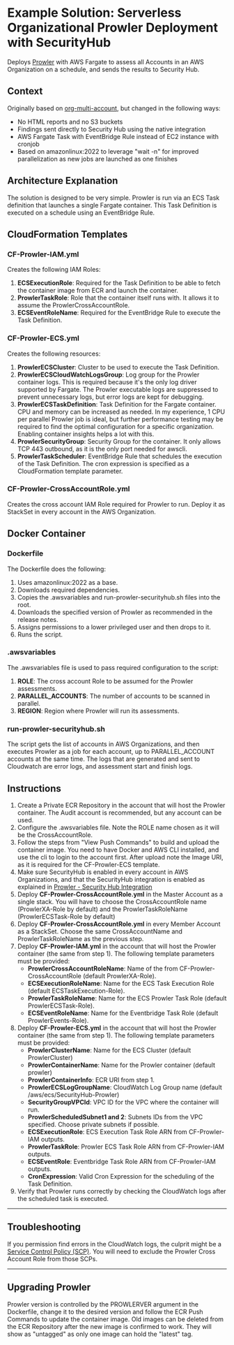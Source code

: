 # Example Solution:  Serverless Organizational Prowler Deployment with SecurityHub

Deploys [Prowler](https://github.com/prowler-cloud/prowler) with AWS Fargate to assess all Accounts in an AWS Organization on a schedule, and sends the results to Security Hub.

## Context
Originally based on [org-multi-account](https://github.com/prowler-cloud/prowler/tree/master/util/org-multi-account), but changed in the following ways:

 - No HTML reports and no S3 buckets
 - Findings sent directly to Security Hub using the native integration
 - AWS Fargate Task with EventBridge Rule instead of EC2 instance with cronjob
 - Based on amazonlinux:2022 to leverage "wait -n" for improved parallelization as new jobs are launched as one finishes

## Architecture Explanation

 The solution is designed to be very simple. Prowler is run via an ECS Task definition that launches a single Fargate container. This Task Definition is executed on a schedule using an EventBridge Rule.

## CloudFormation Templates

 ### CF-Prowler-IAM.yml
Creates the following IAM Roles:

 1. **ECSExecutionRole**: Required for the Task Definition to be able to fetch the container image from ECR and launch the container.
 2. **ProwlerTaskRole**: Role that the container itself runs with. It allows it to assume the ProwlerCrossAccountRole.
 3. **ECSEventRoleName**: Required for the EventBridge Rule to execute the Task Definition.

### CF-Prowler-ECS.yml
Creates the following resources:

 1. **ProwlerECSCluster**: Cluster to be used to execute the Task Definition.
 2. **ProwlerECSCloudWatchLogsGroup**: Log group for the Prowler container logs. This is required because it's the only log driver supported by Fargate. The Prowler executable logs are suppressed to prevent unnecessary logs, but error logs are kept for debugging.
 3. **ProwlerECSTaskDefinition**: Task Definition for the Fargate container. CPU and memory can be increased as needed. In my experience, 1 CPU per parallel Prowler job is ideal, but further performance testing may be required to find the optimal configuration for a specific organization. Enabling container insights helps a lot with this.
 4. **ProwlerSecurityGroup**: Security Group for the container. It only allows TCP 443 outbound, as it is the only port needed for awscli.
 5. **ProwlerTaskScheduler**: EventBridge Rule that schedules the execution of the Task Definition. The cron expression is specified as a CloudFormation template parameter.

### CF-Prowler-CrossAccountRole.yml
Creates the cross account IAM Role required for Prowler to run. Deploy it as StackSet in every account in the AWS Organization.

## Docker Container

### Dockerfile
The Dockerfile does the following:
 1. Uses amazonlinux:2022 as a base.
 2. Downloads required dependencies.
 3. Copies the .awsvariables and run-prowler-securityhub.sh files into the root.
 4. Downloads the specified version of Prowler as recommended in the release notes.
 5. Assigns permissions to a lower privileged user and then drops to it.
 6. Runs the script.

### .awsvariables
The .awsvariables file is used to pass required configuration to the script:

 1. **ROLE**: The cross account Role to be assumed for the Prowler assessments.
 2. **PARALLEL_ACCOUNTS**: The number of accounts to be scanned in parallel.
 3. **REGION**: Region where Prowler will run its assessments.

### run-prowler-securityhub.sh
The script gets the list of accounts in AWS Organizations, and then executes Prowler as a job for each account, up to PARALLEL_ACCOUNT accounts at the same time.
The logs that are generated and sent to Cloudwatch are error logs, and assessment start and finish logs.

## Instructions
 1. Create a Private ECR Repository in the account that will host the Prowler container. The Audit account is recommended, but any account can be used.
 2.  Configure the .awsvariables file. Note the ROLE name chosen as it will be the CrossAccountRole.
 3. Follow the steps from "View Push Commands" to build and upload the container image. You need to have Docker and AWS CLI installed, and use the cli to login to the account first.  After upload note the Image URI, as it is required for the CF-Prowler-ECS template.
 4.  Make sure SecurityHub is enabled in every account in AWS Organizations, and that the SecurityHub integration is enabled as explained in [Prowler - Security Hub Integration](https://github.com/prowler-cloud/prowler#security-hub-integration)
 5. Deploy **CF-Prowler-CrossAccountRole.yml** in the Master Account as a single stack. You will have to choose the CrossAccountRole name (ProwlerXA-Role by default) and the ProwlerTaskRoleName (ProwlerECSTask-Role by default)
 6. Deploy **CF-Prowler-CrossAccountRole.yml** in every Member Account as a StackSet. Choose the same CrossAccountName and ProwlerTaskRoleName as the previous step.
 7. Deploy **CF-Prowler-IAM.yml** in the account that will host the Prowler container (the same from step 1).  The following template parameters must be provided:
    - **ProwlerCrossAccountRoleName**: Name of the from CF-Prowler-CrossAccountRole (default ProwlerXA-Role).
    - **ECSExecutionRoleName**: Name for the ECS Task Execution Role (default ECSTaskExecution-Role).
    - **ProwlerTaskRoleName**: Name for the ECS Prowler Task Role (default ProwlerECSTask-Role).
    - **ECSEventRoleName**: Name for the Eventbridge Task Role (default ProwlerEvents-Role).
 8. Deploy **CF-Prowler-ECS.yml** in the account that will host the Prowler container (the same from step 1).  The following template parameters must be provided:
	- **ProwlerClusterName**: Name for the ECS Cluster (default ProwlerCluster)
	- **ProwlerContainerName**: Name for the Prowler container (default prowler)
	- **ProwlerContainerInfo**: ECR URI from step 1.
	- **ProwlerECSLogGroupName**: CloudWatch Log Group name (default /aws/ecs/SecurityHub-Prowler)
	- **SecurityGroupVPCId**: VPC ID for the VPC where the container will run.
	- **ProwlerScheduledSubnet1 and 2**: Subnets IDs from the VPC specified. Choose private subnets if possible.
	- **ECSExecutionRole**: ECS Execution Task Role ARN from CF-Prowler-IAM outputs.
	- **ProwlerTaskRole**: Prowler ECS Task Role ARN from CF-Prowler-IAM outputs.
	- **ECSEventRole**: Eventbridge Task Role ARN from CF-Prowler-IAM outputs.
	- **CronExpression**: Valid Cron Expression for the scheduling of the Task Definition.
 9. Verify that Prowler runs correctly by checking the CloudWatch logs after the scheduled task is executed.

---
## Troubleshooting

If you permission find errors in the CloudWatch logs, the culprit might be a [Service Control Policy (SCP)](https://docs.aws.amazon.com/organizations/latest/userguide/orgs_manage_policies_scps.html). You will need to exclude the Prowler Cross Account Role from those SCPs.

---
## Upgrading Prowler

Prowler version is controlled by the PROWLERVER argument in the Dockerfile, change it to the desired version and follow the ECR Push Commands to update the container image.
Old images can be deleted from the ECR Repository after the new image is confirmed to work. They will show as "untagged" as only one image can hold the "latest" tag.
